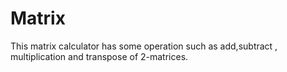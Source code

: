 Matrix
======================
This matrix calculator has some operation such as add,subtract , multiplication and transpose of 2-matrices.
